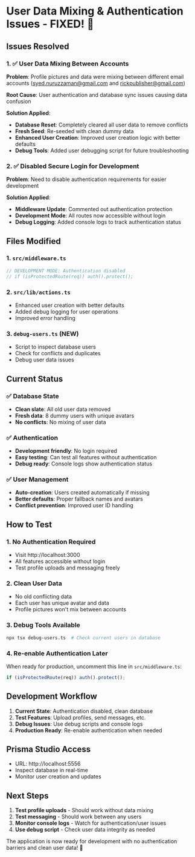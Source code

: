 # User Data Mixing & Authentication Issues - FIXED! 🔧

## Issues Resolved

### 1. ✅ User Data Mixing Between Accounts
**Problem**: Profile pictures and data were mixing between different email accounts (syed.nuruzzaman@gmail.com and rickpublisher@gmail.com)

**Root Cause**: User authentication and database sync issues causing data confusion

**Solution Applied**:
- **Database Reset**: Completely cleared all user data to remove conflicts
- **Fresh Seed**: Re-seeded with clean dummy data  
- **Enhanced User Creation**: Improved user creation logic with better defaults
- **Debug Tools**: Added user debugging script for future troubleshooting

### 2. ✅ Disabled Secure Login for Development
**Problem**: Need to disable authentication requirements for easier development

**Solution Applied**:
- **Middleware Update**: Commented out authentication protection
- **Development Mode**: All routes now accessible without login
- **Debug Logging**: Added console logs to track authentication status

## Files Modified

### 1. `src/middleware.ts`
```typescript
// DEVELOPMENT MODE: Authentication disabled
// if (isProtectedRoute(req)) auth().protect();
```

### 2. `src/lib/actions.ts`
- Enhanced user creation with better defaults
- Added debug logging for user operations
- Improved error handling

### 3. `debug-users.ts` (NEW)
- Script to inspect database users
- Check for conflicts and duplicates
- Debug user data issues

## Current Status

### ✅ Database State
- **Clean slate**: All old user data removed
- **Fresh data**: 8 dummy users with unique avatars
- **No conflicts**: No mixing of user data

### ✅ Authentication
- **Development friendly**: No login required
- **Easy testing**: Can test all features without authentication
- **Debug ready**: Console logs show authentication status

### ✅ User Management
- **Auto-creation**: Users created automatically if missing
- **Better defaults**: Proper fallback names and avatars
- **Conflict prevention**: Improved user ID handling

## How to Test

### 1. **No Authentication Required**
- Visit http://localhost:3000 
- All features accessible without login
- Test profile uploads and messaging freely

### 2. **Clean User Data**
- No old conflicting data
- Each user has unique avatar and data
- Profile pictures won't mix between accounts

### 3. **Debug Tools Available**
```bash
npx tsx debug-users.ts  # Check current users in database
```

### 4. **Re-enable Authentication Later**
When ready for production, uncomment this line in `src/middleware.ts`:
```typescript
if (isProtectedRoute(req)) auth().protect();
```

## Development Workflow

1. **Current State**: Authentication disabled, clean database
2. **Test Features**: Upload profiles, send messages, etc.
3. **Debug Issues**: Use debug scripts and console logs
4. **Production Ready**: Re-enable authentication when needed

## Prisma Studio Access
- URL: http://localhost:5556
- Inspect database in real-time
- Monitor user creation and updates

## Next Steps

1. **Test profile uploads** - Should work without data mixing
2. **Test messaging** - Should work between any users  
3. **Monitor console logs** - Watch for authentication/user issues
4. **Use debug script** - Check user data integrity as needed

The application is now ready for development with no authentication barriers and clean user data! 🎉
